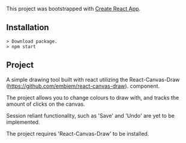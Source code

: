 This project was bootstrapped with [Create React App](https://github.com/facebook/create-react-app).

## Installation



```
> Download package.
> npm start
```

## Project

A simple drawing tool built with react utilizing the React-Canvas-Draw (https://github.com/embiem/react-canvas-draw). component.<br>

The project allows you to change colours to draw with, and tracks the amount of clicks on the canvas.<br>

Session reliant functionality, such as 'Save' and 'Undo' are yet to be implemented.<br>

The project requires 'React-Canvas-Draw' to be installed.
